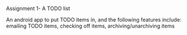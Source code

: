 Assignment 1- A TODO list

An android app to put TODO items in, and the following features include: emailing TODO items, checking off items, archiving/unarchiving items
